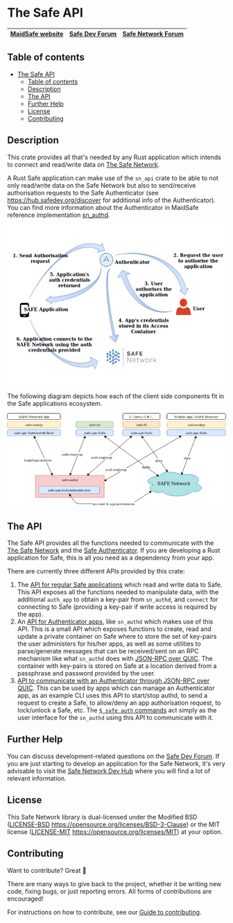 # The Safe API

| [MaidSafe website](https://maidsafe.net) | [Safe Dev Forum](https://forum.safedev.org) | [Safe Network Forum](https://safenetforum.org) |
|:----------------------------------------:|:-------------------------------------------:|:----------------------------------------------:|

## Table of contents

- [The Safe API](#the-safe-api)
  - [Table of contents](#table-of-contents)
  - [Description](#description)
  - [The API](#the-api)
  - [Further Help](#further-help)
  - [License](#license)
  - [Contributing](#contributing)

## Description

This crate provides all that's needed by any Rust application which intends to connect and read/write data on [The Safe Network](https://safenetwork.tech).

A Rust Safe application can make use of the `sn_api` crate to be able to not only read/write data on the Safe Network but also to send/receive authorisation requests to the Safe Authenticator (see https://hub.safedev.org/discover for additional info of the Authenticator). You can find more information about the Authenticator in MaidSafe reference implementation [sn_authd](https://github.com/maidsafe/sn_authd/blob/master/README.md).

![Safe app authorisation flow](misc/auth-flow-diagram.png)

The following diagram depicts how each of the client side components fit in the Safe applications ecosystem.

![Safe API ecosystem](misc/safe-api-ecosystem.png)

## The API

The Safe API provides all the functions needed to communicate with the [The Safe Network](https://safenetwork.tech) and the [Safe Authenticator](https://github.com/maidsafe/sn_authd/blob/master/README.md). If you are developing a Rust application for Safe, this is all you need as a dependency from your app.

There are currently three different APIs provided by this crate:
1. The [API for regular Safe applications](./src/app) which read and write data to Safe. This API exposes all the functions needed to manipulate data, with the additional `auth_app` to obtain a key-pair from `sn_authd`, and `connect` for connecting to Safe (providing a key-pair if write access is required by the app).
2. An [API for Authenticator apps](./src/authenticator), like `sn_authd` which makes use of this API. This is a small API which exposes functions to create, read and update a private container on Safe where to store the set of key-pairs the user administers for his/her apps, as well as some utilities to parse/generate messages that can be received/sent on an RPC mechanism like what `sn_authd` does with [JSON-RPC over QUIC](https://crates.io/crates/qjsonrpc). The container with key-pairs is stored on Safe at a location derived from a passphrase and password provided by the user.
3. [API to communicate with an Authenticator through JSON-RPC over QUIC](./src/authd_client). This can be used by apps which can manage an Authenticator app, as an example CLI uses this API to start/stop authd, to send a request to create a Safe, to allow/deny an app authorisation request, to lock/unlock a Safe, etc. The [`$ safe auth` commands](https://github.com/maidsafe/sn_cli/blob/master/README.md#auth) act simply as the user interface for the `sn_authd` using this API to communicate with it.

## Further Help

You can discuss development-related questions on the [Safe Dev Forum](https://forum.safedev.org/).
If you are just starting to develop an application for the Safe Network, it's very advisable to visit the [Safe Network Dev Hub](https://hub.safedev.org) where you will find a lot of relevant information.

## License

This Safe Network library is dual-licensed under the Modified BSD ([LICENSE-BSD](LICENSE-BSD) https://opensource.org/licenses/BSD-3-Clause) or the MIT license ([LICENSE-MIT](LICENSE-MIT) https://opensource.org/licenses/MIT) at your option.

## Contributing

Want to contribute? Great :tada:

There are many ways to give back to the project, whether it be writing new code, fixing bugs, or just reporting errors. All forms of contributions are encouraged!

For instructions on how to contribute, see our [Guide to contributing](https://github.com/maidsafe/QA/blob/master/CONTRIBUTING.md).
